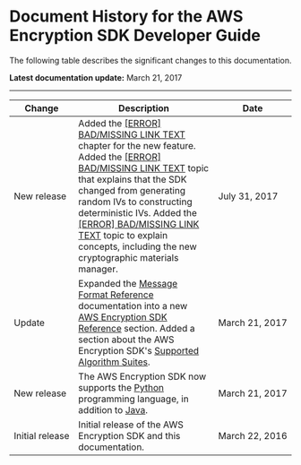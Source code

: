 # Document History for the AWS Encryption SDK Developer Guide<a name="document-history"></a>

The following table describes the significant changes to this documentation\.

**Latest documentation update:** March 21, 2017


****  

| Change | Description | Date | 
| --- | --- | --- | 
| New release | Added the [[ERROR] BAD/MISSING LINK TEXT](data-key-caching.md) chapter for the new feature\. Added the [[ERROR] BAD/MISSING LINK TEXT](IV-reference.md) topic that explains that the SDK changed from generating random IVs to constructing deterministic IVs\. Added the [[ERROR] BAD/MISSING LINK TEXT](concepts.md) topic to explain concepts, including the new cryptographic materials manager\. | July 31, 2017 | 
| Update |  Expanded the [Message Format Reference](message-format.md) documentation into a new [AWS Encryption SDK Reference](reference.md) section\. Added a section about the AWS Encryption SDK's [Supported Algorithm Suites](supported-algorithms.md)\.  | March 21, 2017 | 
| New release | The AWS Encryption SDK now supports the [Python](python.md) programming language, in addition to [Java](java.md)\. | March 21, 2017 | 
| Initial release | Initial release of the AWS Encryption SDK and this documentation\. | March 22, 2016 | 